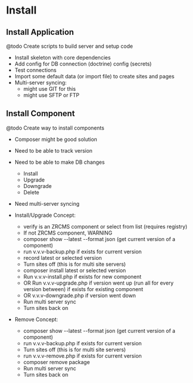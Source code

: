 Install
=======

Install Application
-------------------

@todo Create scripts to build server and setup code

- Install skeleton with core dependencies
- Add config for DB connection (doctrine) config (secrets)
- Test connections
- Import some default data (or import file) to create sites and pages
- Multi-server syncing: 
    - might use GIT for this
    - might use SFTP or FTP

Install Component
-----------------

@todo Create way to install components

- Composer might be good solution
    
- Need to be able to track version
- Need to be able to make DB changes
    - Install
    - Upgrade
    - Downgrade
    - Delete
- Need multi-server syncing
- Install/Upgrade Concept:
    - verify is an ZRCMS component or select from list (requires registry)
    - If not ZRCMS component, WARNING
    - composer show --latest --format json (get current version of a component)
    - run v.v.v-backup.php if exists for current version
    - record latest or selected version
    - Turn sites off (this is for multi site servers)
    - composer install latest or selected version
    - Run v.v.v-install.php if exists for new component
    - OR Run v.v.v-upgrade.php if version went up 
      (run all for every version between) if exists for existing component
    - OR v.v.v-downgrade.php if version went down
    - Run multi server sync
    - Turn sites back on
    
- Remove Concept:
    - composer show --latest --format json (get current version of a component)
    - run v.v.v-backup.php if exists for current version
    - Turn sites off (this is for multi site servers)
    - run v.v.v-remove.php if exists for current version
    - composer remove package
    - Run multi server sync
    - Turn sites back on
